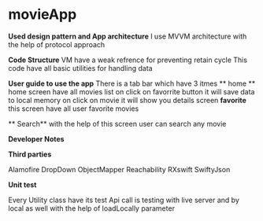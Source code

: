 # movieApp

**Used design pattern and App architecture**
I use MVVM architecture with the help of protocol approach 

**Code Structure**
VM have a weak refrence for preventing retain cycle
This code have all basic utilities for handling data

**User guide to use the app**
There is a tab bar which have 3 itmes 
**  home **
  home screen have all movies list
  on click on favorrite button it will save data to local memory
  on click on movie it will show you details screen
**favorite**
  this screen have all user favorite movies
  
**  Search**
  with the help of this screen user can search any movie

**Developer Notes**

**Third parties**

Alamofire
DropDown
ObjectMapper
Reachability
RXswift
SwiftyJson

**Unit test**

Every Utility class have its test
Api call is testing with live server and by local as well with the help of loadLocally parameter
